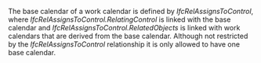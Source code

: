 The base calendar of a work calendar is defined by _IfcRelAssignsToControl_, where _IfcRelAssignsToControl.RelatingControl_ is linked with the base calendar and _IfcRelAssignsToControl.RelatedObjects_ is linked with work calendars that are derived from the base calendar. Although not restricted by the _IfcRelAssignsToControl_ relationship it is only allowed to have one base calendar.